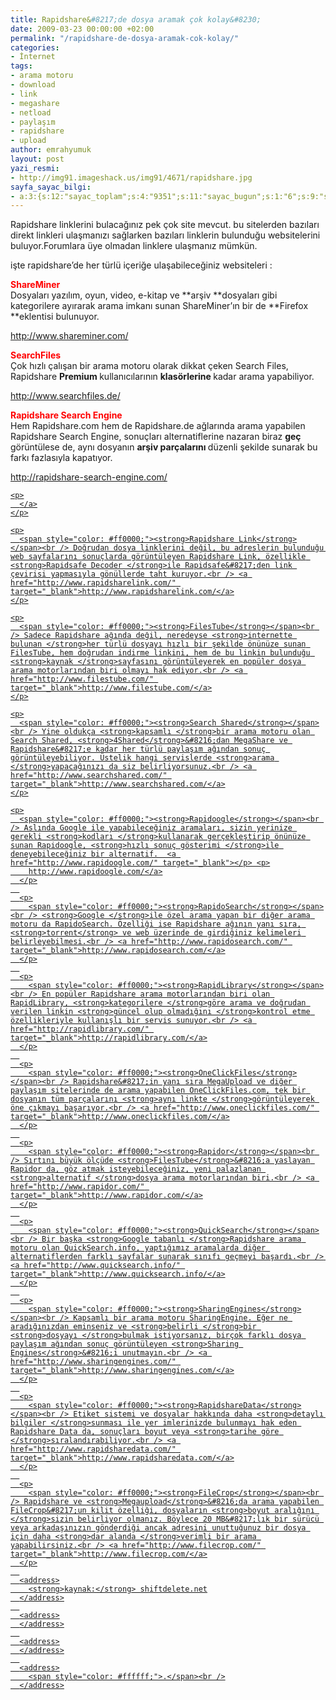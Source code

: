 ```yaml
---
title: Rapidshare&#8217;de dosya aramak çok kolay&#8230;
date: 2009-03-23 00:00:00 +02:00
permalink: "/rapidshare-de-dosya-aramak-cok-kolay/"
categories:
- İnternet
tags:
- arama motoru
- download
- link
- megashare
- netload
- paylaşım
- rapidshare
- upload
author: emrahyumuk
layout: post
yazi_resmi:
- http://img91.imageshack.us/img91/4671/rapidshare.jpg
sayfa_sayac_bilgi:
- a:3:{s:12:"sayac_toplam";s:4:"9351";s:11:"sayac_bugun";s:1:"6";s:9:"son_okuma";s:10:"1364912305";}
---
```


Rapidshare linklerini bulacağınız pek çok site mevcut. bu sitelerden bazıları direkt linkleri ulaşmanızı sağlarken bazıları linklerin bulunduğu websitelerini buluyor.Forumlara üye olmadan linklere ulaşmanız mümkün.

işte rapidshare&#8217;de her türlü içeriğe ulaşabileceğiniz websiteleri :

<!--more-->

<span style="color: #ff0000;"><strong>ShareMiner</strong></span>  
Dosyaları yazılım, oyun, video, e-kitap ve **arşiv **dosyaları gibi kategorilere ayırarak arama imkanı sunan ShareMiner&#8217;ın bir de **Firefox **eklentisi bulunuyor. <a href="http://www.shareminer.com/" target="_blank"></p> <p>
  http://www.shareminer.com/</a>
</p>

<p>
  <span style="color: #ff0000;"><strong>SearchFiles</strong></span><br /> Çok hızlı çalışan bir arama motoru olarak dikkat çeken Search Files, Rapidshare <strong>Premium </strong>kullanıcılarının <strong>klasörlerine </strong>kadar arama yapabiliyor. <a href="http://www.searchfiles.de/" target="_blank"></p> <p>
    http://www.searchfiles.de/</a>
  </p>
  
  <p>
    <span style="color: #ff0000;"><strong>Rapidshare Search Engine</strong></span><br /> Hem Rapidshare.com hem de Rapidshare.de ağlarında arama yapabilen Rapidshare Search Engine, sonuçları alternatiflerine nazaran biraz <strong>geç </strong>görüntülese de, aynı dosyanın <strong>arşiv parçalarını </strong>düzenli şekilde sunarak bu farkı fazlasıyla kapatıyor. <a href="http://rapidshare-search-engine.com/" target="_blank"></p> <p>
      http://rapidshare-search-engine.com/
    </p>
    
    <p>
      </a>
    </p>
    
    <p>
      <span style="color: #ff0000;"><strong>Rapidshare Link</strong></span><br /> Doğrudan dosya linklerini değil, bu adreslerin bulunduğu web sayfalarını sonuçlarda görüntüleyen Rapidshare Link, özellikle <strong>Rapidsafe Decoder </strong>ile Rapidsafe&#8217;den link çevirisi yapmasıyla gönüllerde taht kuruyor.<br /> <a href="http://www.rapidsharelink.com/" target="_blank">http://www.rapidsharelink.com/</a>
    </p>
    
    <p>
      <span style="color: #ff0000;"><strong>FilesTube</strong></span><br /> Sadece Rapidshare ağında değil, neredeyse <strong>internette bulunan </strong>her türlü dosyayı hızlı bir şekilde önünüze sunan FilesTube, hem doğrudan indirme linkini, hem de bu linkin bulunduğu <strong>kaynak </strong>sayfasını görüntüleyerek en popüler dosya arama motorlarından biri olmayı hak ediyor.<br /> <a href="http://www.filestube.com/" target="_blank">http://www.filestube.com/</a>
    </p>
    
    <p>
      <span style="color: #ff0000;"><strong>Search Shared</strong></span><br /> Yine oldukça <strong>kapsamlı </strong>bir arama motoru olan Search Shared, <strong>4Shared</strong>&#8216;dan MegaShare ve Rapidshare&#8217;e kadar her türlü paylaşım ağından sonuç görüntüleyebiliyor. Üstelik hangi servislerde <strong>arama </strong>yapacağınızı da siz belirliyorsunuz.<br /> <a href="http://www.searchshared.com/" target="_blank">http://www.searchshared.com/</a>
    </p>
    
    <p>
      <span style="color: #ff0000;"><strong>Rapidoogle</strong></span><br /> Aslında Google ile yapabileceğiniz aramaları, sizin yerinize gerekli <strong>kodları </strong>kullanarak gerçekleştirip önünüze sunan Rapidoogle, <strong>hızlı sonuç gösterimi </strong>ile deneyebileceğiniz bir alternatif.  <a href="http://www.rapidoogle.com/" target="_blank"></p> <p>
        http://www.rapidoogle.com/</a>
      </p>
      
      <p>
        <span style="color: #ff0000;"><strong>RapidoSearch</strong></span><br /> <strong>Google </strong>ile özel arama yapan bir diğer arama motoru da RapidoSearch. Özelliği ise Rapidshare ağının yanı sıra, <strong>torrent</strong> ve web üzerinde de girdiğiniz kelimeleri belirleyebilmesi.<br /> <a href="http://www.rapidosearch.com/" target="_blank">http://www.rapidosearch.com/</a>
      </p>
      
      <p>
        <span style="color: #ff0000;"><strong>RapidLibrary</strong></span><br /> En popüler Rapidshare arama motorlarından biri olan RapidLibrary, <strong>kategorilere </strong>göre arama ve doğrudan verilen linkin <strong>güncel olup olmadığını </strong>kontrol etme özellikleriyle kullanışlı bir servis sunuyor.<br /> <a href="http://rapidlibrary.com/" target="_blank">http://rapidlibrary.com/</a>
      </p>
      
      <p>
        <span style="color: #ff0000;"><strong>OneClickFiles</strong></span><br /> Rapidshare&#8217;in yanı sıra MegaUpload ve diğer paylaşım sitelerinde de arama yapabilen OneClickFiles.com, tek bir dosyanın tüm parçalarını <strong>aynı linkte </strong>görüntüleyerek öne çıkmayı başarıyor.<br /> <a href="http://www.oneclickfiles.com/" target="_blank">http://www.oneclickfiles.com/</a>
      </p>
      
      <p>
        <span style="color: #ff0000;"><strong>Rapidor</strong></span><br /> Sırtını büyük ölçüde <strong>FilesTube</strong>&#8216;a yaslayan Rapidor da, göz atmak isteyebileceğiniz, yeni palazlanan <strong>alternatif </strong>dosya arama motorlarından biri.<br /> <a href="http://www.rapidor.com/" target="_blank">http://www.rapidor.com/</a>
      </p>
      
      <p>
        <span style="color: #ff0000;"><strong>QuickSearch</strong></span><br /> Bir başka <strong>Google tabanlı </strong>Rapidshare arama motoru olan QuickSearch.info, yaptığımız aramalarda diğer alternatiflerden farklı sayfalar sunarak sınıfı geçmeyi başardı.<br /> <a href="http://www.quicksearch.info/" target="_blank">http://www.quicksearch.info/</a>
      </p>
      
      <p>
        <span style="color: #ff0000;"><strong>SharingEngines</strong></span><br /> Kapsamlı bir arama motoru SharingEngine. Eğer ne aradığınızdan eminseniz ve <strong>belirli </strong>bir <strong>dosyayı </strong>bulmak istiyorsanız, birçok farklı dosya paylaşım ağından sonuç görüntüleyen <strong>Sharing Engines</strong>&#8216;i unutmayın.<br /> <a href="http://www.sharingengines.com/" target="_blank">http://www.sharingengines.com/</a>
      </p>
      
      <p>
        <span style="color: #ff0000;"><strong>RapidshareData</strong></span><br /> Etiket sistemi ve dosyalar hakkında daha <strong>detaylı bilgiler </strong>sunması ile yer imlerinizde bulunmayı hak eden Rapidshare Data da, sonuçları boyut veya <strong>tarihe göre </strong>sıralandırabiliyor.<br /> <a href="http://www.rapidsharedata.com/" target="_blank">http://www.rapidsharedata.com/</a>
      </p>
      
      <p>
        <span style="color: #ff0000;"><strong>FileCrop</strong></span><br /> Rapidshare ve <strong>Megaupload</strong>&#8216;da arama yapabilen FileCrop&#8217;un kilit özelliği, dosyaların <strong>boyut aralığını </strong>sizin belirliyor olmanız. Böylece 20 MB&#8217;lık bir sürücü veya arkadaşınızın gönderdiği ancak adresini unuttuğunuz bir dosya için daha <strong>dar alanda </strong>verimli bir arama yapabilirsiniz.<br /> <a href="http://www.filecrop.com/" target="_blank">http://www.filecrop.com/</a>
      </p>
      
      <address>
        <strong>kaynak:</strong> shiftdelete.net
      </address>
      
      <address>
      </address>
      
      <address>
      </address>
      
      <address>
        <span style="color: #ffffff;">.</span><br />
      </address>